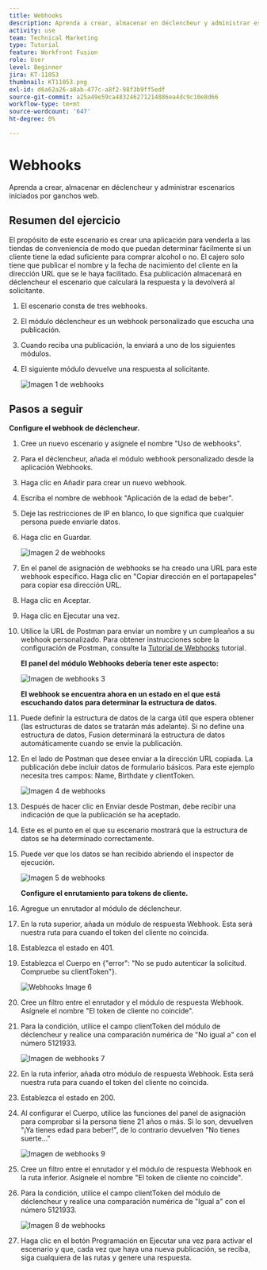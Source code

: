 ```yaml
---
title: Webhooks
description: Aprenda a crear, almacenar en déclencheur y administrar escenarios iniciados por ganchos web.
activity: use
team: Technical Marketing
type: Tutorial
feature: Workfront Fusion
role: User
level: Beginner
jira: KT-11053
thumbnail: KT11053.png
exl-id: d6a62a26-a8ab-477c-a8f2-98f3b9ff5edf
source-git-commit: a25a49e59ca483246271214886ea4dc9c10e8d66
workflow-type: tm+mt
source-wordcount: '647'
ht-degree: 0%

---
```


# Webhooks

Aprenda a crear, almacenar en déclencheur y administrar escenarios iniciados por ganchos web.

## Resumen del ejercicio

El propósito de este escenario es crear una aplicación para venderla a las tiendas de conveniencia de modo que puedan determinar fácilmente si un cliente tiene la edad suficiente para comprar alcohol o no. El cajero solo tiene que publicar el nombre y la fecha de nacimiento del cliente en la dirección URL que se le haya facilitado. Esa publicación almacenará en déclencheur el escenario que calculará la respuesta y la devolverá al solicitante.

1. El escenario consta de tres webhooks.
1. El módulo déclencheur es un webhook personalizado que escucha una publicación.
1. Cuando reciba una publicación, la enviará a uno de los siguientes módulos.
1. El siguiente módulo devuelve una respuesta al solicitante.

   ![Imagen 1 de webhooks](../12-exercises/assets/webhooks-walkthrough-1.png)

## Pasos a seguir

**Configure el webhook de déclencheur.**

1. Cree un nuevo escenario y asígnele el nombre &quot;Uso de webhooks&quot;.
1. Para el déclencheur, añada el módulo webhook personalizado desde la aplicación Webhooks.
1. Haga clic en Añadir para crear un nuevo webhook.
1. Escriba el nombre de webhook &quot;Aplicación de la edad de beber&quot;.
1. Deje las restricciones de IP en blanco, lo que significa que cualquier persona puede enviarle datos.
1. Haga clic en Guardar.


   ![Imagen 2 de webhooks](../12-exercises/assets/webhooks-walkthrough-2.png)

1. En el panel de asignación de webhooks se ha creado una URL para este webhook específico. Haga clic en &quot;Copiar dirección en el portapapeles&quot; para copiar esa dirección URL.
1. Haga clic en Aceptar.
1. Haga clic en Ejecutar una vez.
1. Utilice la URL de Postman para enviar un nombre y un cumpleaños a su webhook personalizado. Para obtener instrucciones sobre la configuración de Postman, consulte la [Tutorial de Webhooks](https://experienceleague.adobe.com/docs/workfront-learn/tutorials-workfront/fusion/beyond-basic-modules/webhooks-walkthrough.html?lang=en) tutorial.

   **El panel del módulo Webhooks debería tener este aspecto:**

   ![Imagen de webhooks 3](../12-exercises/assets/webhooks-walkthrough-3.png)

   **El webhook se encuentra ahora en un estado en el que está escuchando datos para determinar la estructura de datos.**

1. Puede definir la estructura de datos de la carga útil que espera obtener (las estructuras de datos se tratarán más adelante). Si no define una estructura de datos, Fusion determinará la estructura de datos automáticamente cuando se envíe la publicación.
1. En el lado de Postman que desee enviar a la dirección URL copiada. La publicación debe incluir datos de formulario básicos. Para este ejemplo necesita tres campos: Name, Birthdate y clientToken.

   ![Imagen 4 de webhooks](../12-exercises/assets/webhooks-walkthrough-4.png)

1. Después de hacer clic en Enviar desde Postman, debe recibir una indicación de que la publicación se ha aceptado.
1. Este es el punto en el que su escenario mostrará que la estructura de datos se ha determinado correctamente.
1. Puede ver que los datos se han recibido abriendo el inspector de ejecución.

   ![Imagen 5 de webhooks](../12-exercises/assets/webhooks-walkthrough-5.png)

   **Configure el enrutamiento para tokens de cliente.**

1. Agregue un enrutador al módulo de déclencheur.
1. En la ruta superior, añada un módulo de respuesta Webhook. Esta será nuestra ruta para cuando el token del cliente no coincida.
1. Establezca el estado en 401.
1. Establezca el Cuerpo en {&quot;error&quot;: &quot;No se pudo autenticar la solicitud. Compruebe su clientToken&quot;}.

   ![Webhooks Image 6](../12-exercises/assets/webhooks-walkthrough-6.png)

1. Cree un filtro entre el enrutador y el módulo de respuesta Webhook. Asígnele el nombre &quot;El token de cliente no coincide&quot;.
1. Para la condición, utilice el campo clientToken del módulo de déclencheur y realice una comparación numérica de &quot;No igual a&quot; con el número 5121933.

   ![Imagen de webhooks 7](../12-exercises/assets/webhooks-walkthrough-7.png)

1. En la ruta inferior, añada otro módulo de respuesta Webhook. Esta será nuestra ruta para cuando el token del cliente no coincida.
1. Establezca el estado en 200.
1. Al configurar el Cuerpo, utilice las funciones del panel de asignación para comprobar si la persona tiene 21 años o más. Si lo son, devuelven &quot;¡Ya tienes edad para beber!&quot;, de lo contrario devuelven &quot;No tienes suerte...&quot;

   ![Imagen de webhooks 9](../12-exercises/assets/webhooks-walkthrough-9.png)

1. Cree un filtro entre el enrutador y el módulo de respuesta Webhook en la ruta inferior. Asígnele el nombre &quot;El token de cliente no coincide&quot;.
1. Para la condición, utilice el campo clientToken del módulo de déclencheur y realice una comparación numérica de &quot;Igual a&quot; con el número 5121933.


   ![Imagen 8 de webhooks](../12-exercises/assets/webhooks-walkthrough-8.png)

1. Haga clic en el botón Programación en Ejecutar una vez para activar el escenario y que, cada vez que haya una nueva publicación, se reciba, siga cualquiera de las rutas y genere una respuesta.
